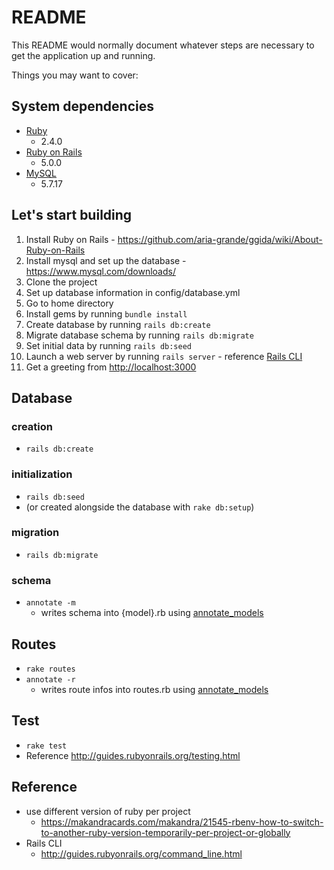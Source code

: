 # README

This README would normally document whatever steps are necessary to get the application up and running.

Things you may want to cover:

## System dependencies
  - [Ruby](https://www.ruby-lang.org/ko/)
    - 2.4.0
  - [Ruby on Rails](http://guides.rubyonrails.org/getting_started.html)
    - 5.0.0
  - [MySQL](https://www.mysql.com/)
    - 5.7.17
    
## Let's start building
  1. Install Ruby on Rails
    - https://github.com/aria-grande/ggida/wiki/About-Ruby-on-Rails
  2. Install mysql and set up the database
    - https://www.mysql.com/downloads/
  3. Clone the project
  4. Set up database information in config/database.yml
  5. Go to home directory
  6. Install gems by running `bundle install`
  7. Create database by running `rails db:create`
  8. Migrate database schema by running `rails db:migrate`
  9. Set initial data by running `rails db:seed`
  10. Launch a web server by running `rails server`
    - reference [Rails CLI](http://guides.rubyonrails.org/command_line.html)
  11. Get a greeting from [http://localhost:3000](http://localhost:3000)
  
  
## Database
### creation
  - `rails db:create`

### initialization
  - `rails db:seed`
  - (or created alongside the database with `rake db:setup`)
  
### migration
  - `rails db:migrate`

### schema
  - `annotate -m`
    - writes schema into {model}.rb using [annotate_models](https://github.com/ctran/annotate_models)

## Routes
  - `rake routes`
  - `annotate -r`
    - writes route infos into routes.rb using [annotate_models](https://github.com/ctran/annotate_models)

## Test 
  - `rake test`
  - Reference http://guides.rubyonrails.org/testing.html

## Reference
  - use different version of ruby per project
    - https://makandracards.com/makandra/21545-rbenv-how-to-switch-to-another-ruby-version-temporarily-per-project-or-globally
  - Rails CLI
    - http://guides.rubyonrails.org/command_line.html
